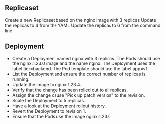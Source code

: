 ## Replicaset
Create a new Replicaset based on the nginx image with 3 replicas
Update the replicas to 4 from the YAML
Update the replicas to 6 from the command line


## Deployment

- Create a Deployment named nginx with 3 replicas. The Pods should use the nginx:1.23.0 image and the name nginx. The Deployment uses the label tier=backend. The Pod template should use the label app=v1.
- List the Deployment and ensure the correct number of replicas is running.
- Update the image to nginx:1.23.4.
- Verify that the change has been rolled out to all replicas.
- Assign the change cause "Pick up patch version" to the revision.
- Scale the Deployment to 5 replicas.
- Have a look at the Deployment rollout history.
- Revert the Deployment to revision 1.
- Ensure that the Pods use the image nginx:1.23.0
